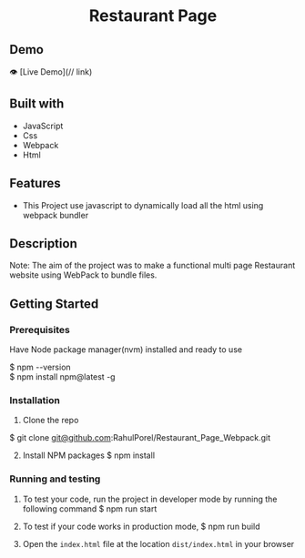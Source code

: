 #

<h1 align="center">Restaurant Page</h1>

## Demo

👁️ [Live Demo](// link)

## Built with

- JavaScript
- Css
- Webpack
- Html

## Features

- This Project use javascript to dynamically load all the html using webpack bundler

## Description

Note: The aim of the project was to make a functional multi page Restaurant website using WebPack to bundle files.

<!-- GETTING STARTED -->

## Getting Started

### Prerequisites

Have Node package manager(nvm) installed and ready to use

 $ npm --version  
 $ npm install npm@latest -g

### Installation

1. Clone the repo
  <!-- SSH Link -->
  $ git clone git@github.com:RahulPorel/Restaurant_Page_Webpack.git

2. Install NPM packages
   $ npm install

### Running and testing

1. To test your code, run the project in developer mode by running the following command
   $ npm run start

2. To test if your code works in production mode,
   $ npm run build

3. Open the `index.html` file at the location `dist/index.html` in your browser
